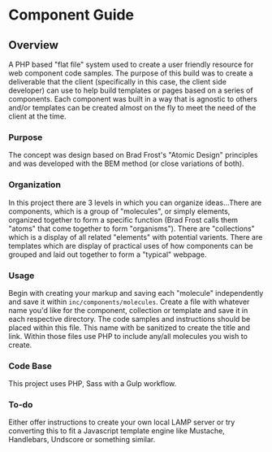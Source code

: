 # Component Guide

## Overview
A PHP based "flat file" system used to create a user friendly resource for web component code samples. The purpose of this build was to create a deliverable that the client (specifically in this case, the client side developer) can use to help build templates or pages based on a series of components. Each component was built in a way that is agnostic to others and/or templates can be created almost on the fly to meet the need of the client at the time.

### Purpose
The concept was design based on Brad Frost's "Atomic Design" principles and was developed with the BEM method (or close variations of both).

### Organization
In this project there are 3 levels in which you can organize ideas...There are components, which is a group of "molecules", or simply elements, organized together to form a specific function (Brad Frost calls them "atoms" that come together to form "organisms"). There are "collections" which is a display of all related "elements" with potential varients. There are templates which are display of practical uses of how components can be grouped and laid out together to form a "typical" webpage.

### Usage
Begin with creating your markup and saving each "molecule" independently and save it within `inc/components/molecules`. Create a file with whatever name you'd like for the component, collection or template and save it in each respective directory. The code samples and instructions should be placed within this file. This name with be sanitized to create the title and link. Within those files use PHP to include any/all molecules you wish to create. 

### Code Base
This project uses PHP, Sass with a Gulp workflow.

### To-do
Either offer instructions to create your own local LAMP server or try converting this to fit a Javascript template engine like Mustache, Handlebars, Undscore or something similar.